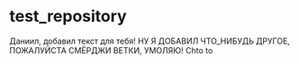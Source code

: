 # test_repository
Даниил, добавил текст для тебя!
НУ Я ДОБАВИЛ ЧТО_НИБУДЬ ДРУГОЕ, ПОЖАЛУЙСТА СМЁРДЖИ ВЕТКИ, УМОЛЯЮ!
Chto to

